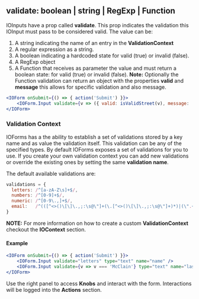 ## validate: boolean | string | RegExp | Function

IOInputs have a prop called **validate**. This prop indicates the validation this IOInput must pass to be considered valid. The value can be:

1. A string indicating the name of an entry in the **ValidationContext**
2. A regular expression as a string.
3. A boolean indicating a hardcoded state for valid (true) or invalid (false).
4. A RegExp object
5. A Function that receives as parameter the value and must return a boolean state: for valid (true) or invalid (false).
**Note:** Optionally the Function validation can return an object with the properties **valid** and **message** this allows for specific validation and also message.

```jsx
<IOForm onSubmit={() => { action('Submit') }}>
    <IOForm.Input validate={v => ({ valid: isValidStreet(v), message: 'Street is not valid' })} type="text" name="street" />
</IOForm>
```

### Validation Context
IOForms has a the ability to establish a set of validations stored by a key name and as value the validation itself. This validation can be any of the specified types. By default IOForms exposes a set of validations for you to use. If you create your own validation context you can add new validations or override the existing ones by setting the same **validation name**.

The default available validations are:
```jsx
validations = {
  letters: /^[a-zA-Z\s]+$/,
  numbers: /^[0-9]+$/,
  numeric: /^[0-9\.,]+$/,
  email:   /^(([^<>()\[\]\.,;:\s@\"]+(\.[^<>()\[\]\.,;:\s@\"]+)*)|(\".+\"))@(([^<>()[\]\.,;:\s@\"]+\.)+[^<>()[\]\.,;:\s@\"]{2,})$/i
}
```

**NOTE:** For more information on how to create a custom **ValidationContext** checkout the **IOContext** section.



#### Example


```jsx
<IOForm onSubmit={() => { action('Submit') }}>
    <IOForm.Input validate="letters" type="text" name="name" />
    <IOForm.Input validate={v => v === 'McClain'} type="text" name="lastname" />
</IOForm>
```

Use the right panel to access **Knobs** and interact with the form. Interactions will be logged into the **Actions** section.

<!-- STORY -->

<!-- PROPS -->